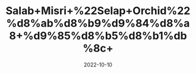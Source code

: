 ---
title: 'Salab+Misri+%22Selap+Orchid%22%d8%ab%d8%b9%d9%84%d8%a8+%d9%85%d8%b5%d8%b1%db%8c+'
date: '2022-10-10' 
metatag: '' 
inventory: '0' 
draft: false 
# meta description 
shortDescripton: 'Salab+misri%ef%bf%bdcan+cure+neural+stress+because+of+the+presence+of+active+compounds+in+it.+This+herb+unwinds+the+nerves+that+have+been+stressed+for+any+reason.+Salab+misri+is+actually+a+big+powerhouse+of+antioxidants+which+gradually+increases+the+immunity+levels+and+helps+to+stay+active'
description: 'Herb'
longdescription: ''
featured: True
# product Price
price: '300.0'
# Product Short Description
shortDescription: 'Salab+misri%ef%bf%bdcan+cure+neural+stress+because+of+the+presence+of+active+compounds+in+it.+This+herb+unwinds+the+nerves+that+have+been+stressed+for+any+reason.+Salab+misri+is+actually+a+big+powerhouse+of+antioxidants+which+gradually+increases+the+immunity+levels+and+helps+to+stay+active'
productID: 'E54212F7-9D2A-ED11-9968-005056B3A416'
type: 'products'
category: 'Herb' 
thumnailproduct: 'https://eraconnect.blob.core.windows.net/product-images/aminsaddiquidawakhana/E54212F7-9D2A-ED11-9968-005056B3A416.webp' 
images:
  - image: 'https://eraconnect.blob.core.windows.net/product-images/aminsaddiquidawakhana/E54212F7-9D2A-ED11-9968-005056B3A416.webp'  
Variants:
---